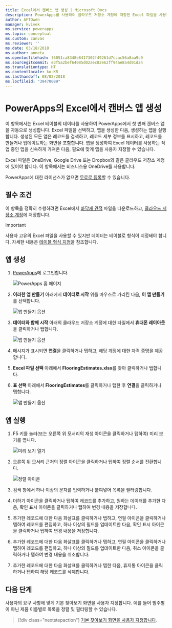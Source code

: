 ```yaml
---
title: Excel에서 캔버스 앱 생성 | Microsoft Docs
description: PowerApps를 사용하여 클라우드 저장소 계정에 저장된 Excel 파일을 사용하는 캔버스 앱을 자동으로 생성
author: AFTOwen
manager: kvivek
ms.service: powerapps
ms.topic: conceptual
ms.custom: canvas
ms.reviewer: ''
ms.date: 03/18/2018
ms.author: anneta
ms.openlocfilehash: f6051ca8348e8417302f49261d7ccac56a8aa9c9
ms.sourcegitcommit: e3f5a2bef64085d02aec82e62ff94ae8a4d01d24
ms.translationtype: HT
ms.contentlocale: ko-KR
ms.lasthandoff: 08/02/2018
ms.locfileid: "39470089"
---
```

# <a name="generate-a-canvas-app-from-excel-in-powerapps"></a>PowerApps의 Excel에서 캔버스 앱 생성

이 항목에서는 Excel 테이블의 데이터를 사용하여 PowerApps에서 첫 번째 캔버스 앱을 자동으로 생성합니다. Excel 파일을 선택하고, 앱을 생성한 다음, 생성하는 앱을 실행합니다. 생성된 모든 앱은 레코드를 검색하고, 레코드 세부 정보를 표시하고, 레코드를 만들거나 업데이트하는 화면을 포함합니다. 앱을 생성하여 Excel 데이터를 사용하는 작업 중인 앱을 신속하게 가져온 다음, 필요에 맞게 앱을 사용자 지정할 수 있습니다. 

Excel 파일은 OneDrive, Google Drive 또는 Dropbox와 같은 클라우드 저장소 계정에 있어야 합니다. 이 항목에서는 비즈니스용 OneDrive를 사용합니다.

PowerApps에 대한 라이선스가 없으면 [무료로 등록](../signup-for-powerapps.md)할 수 있습니다.

## <a name="prerequisites"></a>필수 조건 ##
이 항목을 정확히 수행하려면 Excel에서 [바닥재 견적](https://az787822.vo.msecnd.net/documentation/get-started-from-data/FlooringEstimates.xlsx) 파일을 다운로드하고, [클라우드 저장소 계정](connections/cloud-storage-blob-connections.md)에 저장합니다.

> [!IMPORTANT]
> 사용자 고유의 Excel 파일을 사용할 수 있지만 데이터는 테이블로 형식이 지정돼야 합니다. 자세한 내용은 [테이블 형식 지정](how-to-excel-tips.md)을 참조합니다. 

## <a name="generate-the-app"></a>앱 생성
1. [PowerApps](https://web.powerapps.com?utm_source=padocs&utm_medium=linkinadoc&utm_campaign=referralsfromdoc)에 로그인합니다.

    ![PowerApps 홈 페이지](./media/get-started-create-from-data/sign-in.png)

1. **이러한 앱 만들기** 아래에서 **데이터로 시작** 위를 마우스로 가리킨 다음, **이 앱 만들기**를 선택합니다.

    ![앱 만들기 옵션](./media/get-started-create-from-data/make-this-app.png)

1. **데이터와 함께 시작** 아래의 클라우드 저장소 계정에 대한 타일에서 **휴대폰 레이아웃**을 클릭하거나 탭합니다.

    ![앱 만들기 옵션](./media/get-started-create-from-data/odfb-tile.png)

1. 메시지가 표시되면 **연결**을 클릭하거나 탭하고, 해당 계정에 대한 자격 증명을 제공합니다.

1. **Excel 파일 선택** 아래에서 **FlooringEstimates.xlsx**를 찾아 클릭하거나 탭합니다. 

1. **표 선택** 아래에서 **FlooringEstimates**를 클릭하거나 탭한 후 **연결**을 클릭하거나 탭합니다.

    ![앱 만들기 옵션](./media/get-started-create-from-data/choose-table.png)

## <a name="run-the-app"></a>앱 실행
1. F5 키를 눌러(또는 오른쪽 위 모서리의 재생 아이콘을 클릭하거나 탭하여) 미리 보기를 엽니다.

    ![미리 보기 열기](./media/get-started-create-from-data/open-preview.png)

1. 오른쪽 위 모서리 근처의 정렬 아이콘을 클릭하거나 탭하여 정렬 순서를 전환합니다.

    ![정렬 아이콘](./media/get-started-create-from-data/sort-icon.png)

1. 검색 창에서 하나 이상의 문자를 입력하거나 붙여넣어 목록을 필터링합니다.

1. 더하기 아이콘을 클릭하거나 탭하여 레코드를 추가하고, 원하는 데이터를 추가한 다음, 확인 표시 아이콘을 클릭하거나 탭하여 변경 내용을 저장합니다.

1. 추가한 레코드에 대한 다음 화살표를 클릭하거나 탭하고, 연필 아이콘을 클릭하거나 탭하여 레코드를 편집하고, 하나 이상의 필드를 업데이트한 다음, 확인 표시 아이콘을 클릭하거나 탭하여 변경 내용을 저장합니다.

1. 추가한 레코드에 대한 다음 화살표를 클릭하거나 탭하고, 연필 아이콘을 클릭하거나 탭하여 레코드를 편집하고, 하나 이상의 필드를 업데이트한 다음, 취소 아이콘을 클릭하거나 탭하여 변경 내용을 취소합니다.

1. 추가한 레코드에 대한 다음 화살표를 클릭하거나 탭한 다음, 휴지통 아이콘을 클릭하거나 탭하여 해당 레코드를 삭제합니다.

## <a name="next-steps"></a>다음 단계
사용자의 요구 사항에 맞게 기본 찾아보기 화면을 사용자 지정합니다. 예를 들어 범주별이 아닌 제품 이름별로 목록을 정렬 및 필터링할 수 있습니다.

> [!div class="nextstepaction"]
> [기본 찾아보기 화면을 사용자 지정합니다](customize-layout-sharepoint.md).